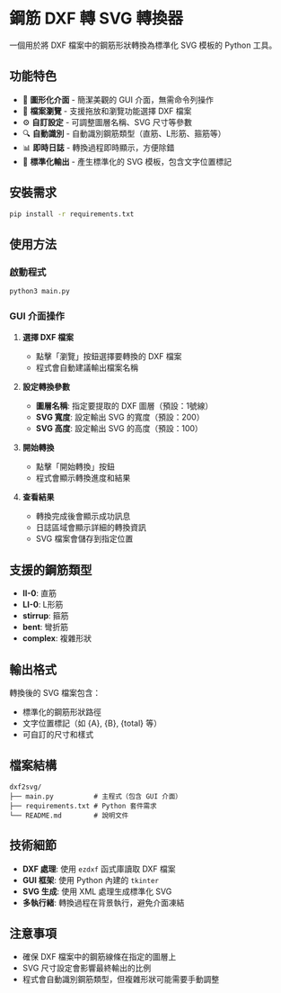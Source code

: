 # 鋼筋 DXF 轉 SVG 轉換器

一個用於將 DXF 檔案中的鋼筋形狀轉換為標準化 SVG 模板的 Python 工具。

## 功能特色

- 🎨 **圖形化介面** - 簡潔美觀的 GUI 介面，無需命令列操作
- 📁 **檔案瀏覽** - 支援拖放和瀏覽功能選擇 DXF 檔案
- ⚙️ **自訂設定** - 可調整圖層名稱、SVG 尺寸等參數
- 🔍 **自動識別** - 自動識別鋼筋類型（直筋、L形筋、箍筋等）
- 📊 **即時日誌** - 轉換過程即時顯示，方便除錯
- 🎯 **標準化輸出** - 產生標準化的 SVG 模板，包含文字位置標記

## 安裝需求

```bash
pip install -r requirements.txt
```

## 使用方法

### 啟動程式

```bash
python3 main.py
```

### GUI 介面操作

1. **選擇 DXF 檔案**
   - 點擊「瀏覽」按鈕選擇要轉換的 DXF 檔案
   - 程式會自動建議輸出檔案名稱

2. **設定轉換參數**
   - **圖層名稱**: 指定要提取的 DXF 圖層（預設：1號線）
   - **SVG 寬度**: 設定輸出 SVG 的寬度（預設：200）
   - **SVG 高度**: 設定輸出 SVG 的高度（預設：100）

3. **開始轉換**
   - 點擊「開始轉換」按鈕
   - 程式會顯示轉換進度和結果

4. **查看結果**
   - 轉換完成後會顯示成功訊息
   - 日誌區域會顯示詳細的轉換資訊
   - SVG 檔案會儲存到指定位置

## 支援的鋼筋類型

- **II-0**: 直筋
- **LI-0**: L形筋
- **stirrup**: 箍筋
- **bent**: 彎折筋
- **complex**: 複雜形狀

## 輸出格式

轉換後的 SVG 檔案包含：
- 標準化的鋼筋形狀路徑
- 文字位置標記（如 {A}, {B}, {total} 等）
- 可自訂的尺寸和樣式

## 檔案結構

```
dxf2svg/
├── main.py          # 主程式（包含 GUI 介面）
├── requirements.txt # Python 套件需求
└── README.md        # 說明文件
```

## 技術細節

- **DXF 處理**: 使用 `ezdxf` 函式庫讀取 DXF 檔案
- **GUI 框架**: 使用 Python 內建的 `tkinter`
- **SVG 生成**: 使用 XML 處理生成標準化 SVG
- **多執行緒**: 轉換過程在背景執行，避免介面凍結

## 注意事項

- 確保 DXF 檔案中的鋼筋線條在指定的圖層上
- SVG 尺寸設定會影響最終輸出的比例
- 程式會自動識別鋼筋類型，但複雜形狀可能需要手動調整